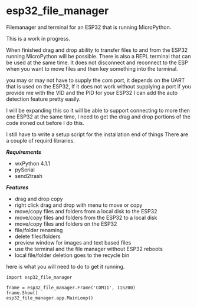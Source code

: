 # esp32_file_manager
Filemanager and terminal for an ESP32 that is running MicroPython.


This is a work in progress.

When finished drag and drop ability to transfer files to and from the ESP32
running MicroPython will be possible. There is also a REPL terminal  that can be
used at the same time. It does not disconnect and reconnect to the ESP when you 
want to move files and then key something into the terminal.


you may or may not have to supply the com port, it depends on the UART that is used
on the ESP32, If it does not work without supplying a port if you provide me with the 
VID and the PID for your ESP32 I can add the auto detection feature pretty easily.


I will be expanding this so it will be able to support connecting to more then one 
ESP32 at the same time, I need to get the drag and drop portions of the code ironed out
before I do this.

I still have to write a setup script for the installation end of things
There are a couple of requird libraries.

***Requirements***

* wxPython 4.1.1
* pySerial
* send2trash


***Features***

* drag and drop copy
* right click drag and drop with menu to move or copy
* move/copy files and folders from a local disk to the ESP32
* move/copy files and folders from the ESP32 to a local disk
* move/copy files and folders on the ESP32
* file/folder renaming
* delete files/folders
* preview window for images and text based files
* use the terminal and the file manager without ESP32 reboots
* local file/folder deletion goes to the recycle bin


here is what you will need to do to get it running.


    import esp32_file_manager
    
    frame = esp32_file_manager.Frame('COM11', 115200)
    frame.Show()
    esp32_file_manager.app.MainLoop()    
